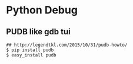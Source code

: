 Python Debug
============

## PUDB like gdb tui

    ## http://legendtkl.com/2015/10/31/pudb-howto/
    $ pip install pudb
    $ easy_install pudb
